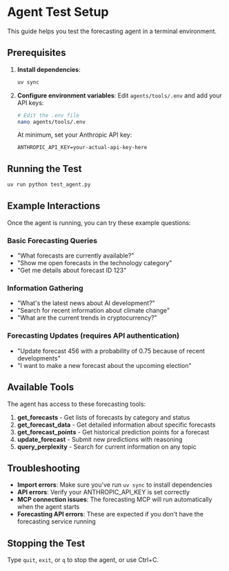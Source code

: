 # Agent Test Setup

This guide helps you test the forecasting agent in a terminal environment.

## Prerequisites

1. **Install dependencies**:
   ```bash
   uv sync
   ```

2. **Configure environment variables**:
   Edit `agents/tools/.env` and add your API keys:
   ```bash
   # Edit the .env file
   nano agents/tools/.env
   ```
   
   At minimum, set your Anthropic API key:
   ```
   ANTHROPIC_API_KEY=your-actual-api-key-here
   ```

## Running the Test

```bash
uv run python test_agent.py
```

## Example Interactions

Once the agent is running, you can try these example questions:

### Basic Forecasting Queries
- "What forecasts are currently available?"
- "Show me open forecasts in the technology category"
- "Get me details about forecast ID 123"

### Information Gathering
- "What's the latest news about AI development?"
- "Search for recent information about climate change"
- "What are the current trends in cryptocurrency?"

### Forecasting Updates (requires API authentication)
- "Update forecast 456 with a probability of 0.75 because of recent developments"
- "I want to make a new forecast about the upcoming election"

## Available Tools

The agent has access to these forecasting tools:

1. **get_forecasts** - Get lists of forecasts by category and status
2. **get_forecast_data** - Get detailed information about specific forecasts
3. **get_forecast_points** - Get historical prediction points for a forecast
4. **update_forecast** - Submit new predictions with reasoning
5. **query_perplexity** - Search for current information on any topic

## Troubleshooting

- **Import errors**: Make sure you've run `uv sync` to install dependencies
- **API errors**: Verify your ANTHROPIC_API_KEY is set correctly
- **MCP connection issues**: The forecasting MCP will run automatically when the agent starts
- **Forecasting API errors**: These are expected if you don't have the forecasting service running

## Stopping the Test

Type `quit`, `exit`, or `q` to stop the agent, or use Ctrl+C.